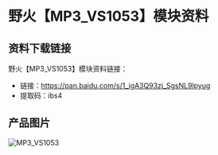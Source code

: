 [](index)

# 野火【MP3_VS1053】模块资料

## 资料下载链接
野火【MP3_VS1053】模块资料链接：
* 链接：https://pan.baidu.com/s/1_igA3Q93zj_SgsNL9lpyug 
* 提取码：ibs4 


## 产品图片
![MP3_VS1053](https://raw.githubusercontent.com/wiki/Embdefire/products/images/模块产品/音频模块/MP3_VS1053.jpg)